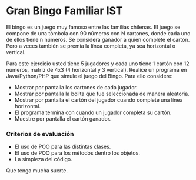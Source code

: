 # Gran Bingo Familiar IST

El bingo es un juego muy famoso entre las familias chilenas. El juego se compone de una tómbola con 90 números con N cartones, donde cada uno de ellos tiene n números. Se considera ganador a quien complete el cartón. Pero a veces también se premia la línea completa, ya sea horizontal o vertical.

Para este ejercicio usted tiene 5 jugadores y cada uno tiene 1 cartón con 12 números, matriz de 4x3 (4 horizontal y 3 vertical). Realice un programa en Java/Python/PHP que simule el juego del Bingo. Para ello considere:

- Mostrar por pantalla los cartones de cada jugador.
- Mostrar por pantalla la bolita que fue seleccionada de manera aleatoria.
- Mostrar por pantalla el cartón del jugador cuando complete una línea horizontal.
- El programa termina con cuando un jugador completa su cartón.
- Muestre por pantalla el cartón ganador.

### Criterios de evaluación
- El uso de POO para las distintas clases.
- El uso de POO para los métodos dentro los objetos.
- La simpleza del código.

Que tenga mucha suerte.

